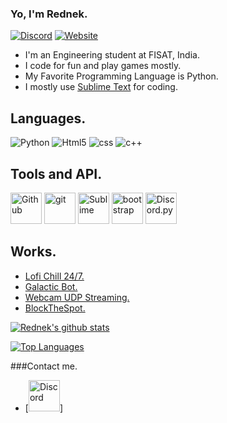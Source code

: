 ### Yo, I'm Rednek.

[![Discord](https://discord.com/api/guilds/696037194288201768/widget.png)](https://discord.gg/SzAddKX) [<img alt = "Website" src = "https://img.shields.io/badge/My-Website-brightgreen"/>](https://rednek46.github.io)

- I'm an Engineering student at FISAT, India.
- I code for fun and play games mostly.
- My Favorite Programming Language is Python.
- I mostly use [Sublime Text](https://www.sublimetext.com/) for coding.

## Languages.

<p>
	<img alt="Python" src = "https://img.shields.io/badge/-Python-000080?style=flat-square&logo=Python&logoColor=yellow"/>
	<img alt="Html5" src = "https://img.shields.io/badge/-HTML5-E34F26?style=flat-square&logo=html5&logoColor=white"/>
	<img alt="css" src="https://img.shields.io/badge/-CSS-00A6FF?style=flat-square&logo=css3&logoColor=white" />
	<img alt="c++" src="https://img.shields.io/badge/-CLang-21B500?style=flat-square&logo=C++&logoColor=white" />
</p>

## Tools and API.

<p>
	<img width="50px" alt = "Github" src="https://raw.githubusercontent.com/coderjojo/coderjojo/master/img/github.svg"/>
	<img alt="git" width="50px" src="https://upload.wikimedia.org/wikipedia/commons/thumb/3/3f/Git_icon.svg/97px-Git_icon.svg.png"/ >
	<img width="50px" alt = "Sublime" src = "https://www.sublimetext.com/images/logo.svg"/>
	<img alt="bootstrap" width="50px" src="https://img.icons8.com/color/452/bootstrap.png"/>
	<img width="50px" alt="Discord.py" src="https://cdn.discordapp.com/icons/336642139381301249/3aa641b21acded468308a37eef43d7b3.png?size=50"/>
</p>

## Works.

- [Lofi Chill 24/7.](https://top.gg/bot/794627202775777303)
- [Galactic Bot.](https://top.gg/bot/764164847238643774)
- [Webcam UDP Streaming.](https://github.com/rednek46/UDP-Streaming)
- [BlockTheSpot.](https://github.com/mrpond/BlockTheSpot/)


[![Rednek's github stats](https://github-readme-stats.vercel.app/api?username=rednek46&show_icons=true&theme=radical&count_private=true)](https://rednek46.github.io)	

[![Top Languages](https://github-readme-stats.vercel.app/api/top-langs/?username=rednek46&layout=compact)](https://github.com/rednek46)



###Contact me.

- [<img width = "50px" src="https://cdn4.iconfinder.com/data/icons/logos-and-brands/512/91_Discord_logo_logos-512.png" alt="Discord"/>]

